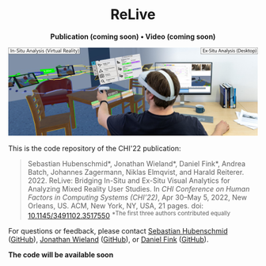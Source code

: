 <h1 align="center">
  ReLive
</h1>

<p align="center">
    <strong>
        Publication (coming soon)
        •
        Video (coming soon)
    </strong>
</p>

![The ReLive mixed-immersion tool. The tool combines an immersive analytics virtual reality view (left) with a synchronized non-immersive visual analytics desktop view (right) for analyzing mixed reality user studies. The virtual reality view allows users to relive and analyze the original study in-situ, while the desktop view facilitates an ex-situ analysis of aggregated study data.](/figures/relive.jpg?raw=true) 

This is the code repository of the CHI'22 publication:

> Sebastian Hubenschmid*, Jonathan Wieland*, Daniel Fink*, Andrea Batch, Johannes Zagermann, Niklas Elmqvist, and Harald Reiterer. 2022. ReLive: Bridging In-Situ and Ex-Situ Visual Analytics for Analyzing Mixed Reality User Studies. In *CHI Conference on Human Factors in Computing Systems (CHI’22)*, Apr 30–May 5, 2022, New Orleans, US. ACM, New York, NY, USA, 21 pages. doi: [10.1145/3491102.3517550](https://doi.org/10.1145/3491102.3517550) <sup>*The first three authors contributed equally</sup>

For questions or feedback, please contact [Sebastian Hubenschmid](https://hci.uni-konstanz.de/personen/wissenschaftliche-mitarbeiterinnen/sebastian-hubenschmid/) ([GitHub](https://github.com/SebiH)), [Jonathan Wieland](https://hci.uni-konstanz.de/personen/wissenschaftliche-mitarbeiterinnen/jonathan-wieland/) ([GitHub](https://github.com/WielandJ)), or [Daniel Fink](https://hci.uni-konstanz.de/personen/wissenschaftliche-mitarbeiterinnen/daniel-fink/) ([GitHub](https://github.com/dunifi91)).

**The code will be available soon**
